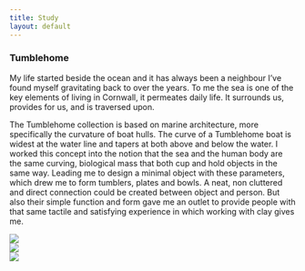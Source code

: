 ```yaml
---
title: Study
layout: default
---
```


<div class="main-wrapper">
  <div class="container study-container row">
    <div class="text-div">
      <div class="study-text">
        <h3>Tumblehome</h3>
        <div class="para-div">
            <p>My life started beside the ocean and it has always been a
              neighbour I’ve found myself gravitating back to over the years.
              To me the sea is one of the key elements of living in Cornwall,
              it permeates daily life. It surrounds us, provides for us, and is
              traversed upon.</p>
            <p>The Tumblehome collection is based on marine architecture, more
              specifically the curvature of boat hulls. The curve of a
              Tumblehome boat is widest at the water line and tapers at both
              above and below the water. I worked this concept into the notion
              that the sea and the human body are the same curving, biological
              mass that both cup and hold objects in the same way. Leading me
              to design a minimal object with these parameters, which drew me
              to form tumblers, plates and bowls. A neat, non cluttered and
              direct connection could be created between object and person.
              But also their simple function and form gave me an outlet to
              provide people with that same tactile and satisfying experience
              in which working with clay gives me. </p>
        </div>
      </div>
    </div>
    <div class="img-div">
      <img class="content-img space-img" src="images/spsc-study-images/tumblehome/">
      <div class="side-by-side-img-div">
        <div class="content-img side-by-side-img-con"><img class="side-by-side-img space-img" src="images/spsc-study-images/tumblehome/"></div>
        <div class="content-img side-by-side-img-con right-hand"><img class="side-by-side-img space-img" src="images/spsc-study-images/tumblehome/"></div>
      </div>
    </div>
  </div>
</div>

